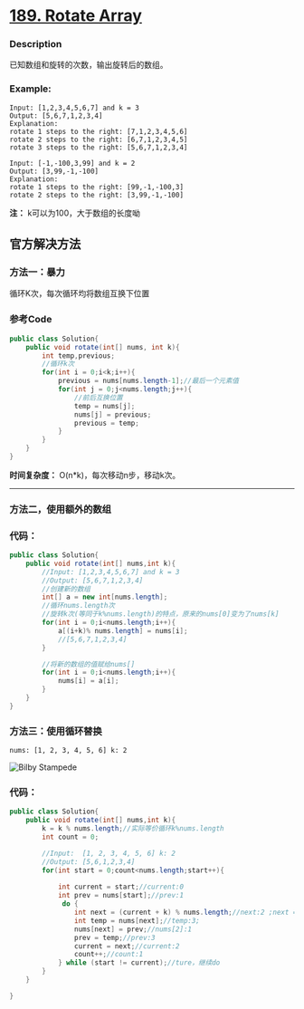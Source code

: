 # [189. Rotate Array](https://leetcode.com/problems/rotate-array/description/)


### Description

已知数组和旋转的次数，输出旋转后的数组。




### Example:
 

    Input: [1,2,3,4,5,6,7] and k = 3
    Output: [5,6,7,1,2,3,4]
    Explanation:
    rotate 1 steps to the right: [7,1,2,3,4,5,6]
    rotate 2 steps to the right: [6,7,1,2,3,4,5]
    rotate 3 steps to the right: [5,6,7,1,2,3,4]

    Input: [-1,-100,3,99] and k = 2
    Output: [3,99,-1,-100]
    Explanation: 
    rotate 1 steps to the right: [99,-1,-100,3]
    rotate 2 steps to the right: [3,99,-1,-100]

**注：** k可以为100，大于数组的长度呦
## 官方解决方法


### 方法一：暴力

循环K次，每次循环均将数组互换下位置


### 参考Code

```java
public class Solution{
    public void rotate(int[] nums, int k){
        int temp,previous;
        //循环k次
        for(int i = 0;i<k;i++){
            previous = nums[nums.length-1];//最后一个元素值
            for(int j = 0;j<nums.length;j++){
                //前后互换位置
                temp = nums[j];
                nums[j] = previous;
                previous = temp;
            }
        }
    }
}

```

**时间复杂度：** O(n*k)，每次移动n步，移动k次。

------

### 方法二，使用额外的数组

### 代码：

```java
public class Solution{
    public void rotate(int[] nums,int k){
        //Input: [1,2,3,4,5,6,7] and k = 3
        //Output: [5,6,7,1,2,3,4]
        //创建新的数组
        int[] a = new int[nums.length];
        //循环nums.length次
        //旋转k次(等同于k%nums.length)的特点，原来的nums[0]变为了nums[k]
        for(int i = 0;i<nums.length;i++){
            a[(i+k)% nums.length] = nums[i];
            //[5,6,7,1,2,3,4]
        }

        //将新的数组的值赋给nums[]
        for(int i = 0;i<nums.length;i++){
            nums[i] = a[i];
        }
    }
}
```

### 方法三：使用循环替换

`nums: [1, 2, 3, 4, 5, 6] k: 2`

![Bilby Stampede](https://leetcode.com/media/original_images/189_Rotate_Array.png)

### 代码：

```java
public class Solution{
    public void rotate(int[] nums,int k){
        k = k % nums.length;//实际等价循环k%nums.length
        int count = 0;

        //Input:  [1, 2, 3, 4, 5, 6] k: 2
        //Output: [5,6,1,2,3,4]
        for(int start = 0;count<nums.length;start++){
            
            int current = start;//current:0
            int prev = nums[start];//prev:1
             do {
                int next = (current + k) % nums.length;//next:2 ;next = 4;
                int temp = nums[next];//temp:3;
                nums[next] = prev;//nums[2]:1
                prev = temp;//prev:3
                current = next;//current:2
                count++;//count:1
            } while (start != current);//ture，继续do
        } 
    }

}
```